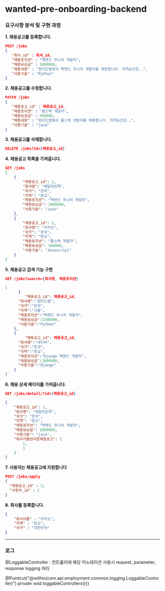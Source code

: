# wanted-pre-onboarding-backend

### 요구사항 분석 및 구현 과정
**1. 채용공고를 등록합니다.**
```json
POST /jobs
{
   "회사_id" : 회사_id,
   "채용포지션" : "백엔드 주니어 개발자",
   "채용보상금" : 1000000,
   "채용내용" : "원티드랩에서 백엔드 주니어 개발자를 채용합니다. 자격요건은..",
   "사용기술" : "Python"
}
```

**2. 채용공고를 수정합니다.**
```json
PATCH /jobs
{
   "채용공고_id" : 채용공고_id,
   "채용포지션" : "풀스택 개발자",
   "채용보상금" : 500000,
   "채용내용" : "원티드랩에서 풀스택 개발자를 채용합니다. 자격요건은..",
   "사용기술" : "java"
}
```
**3. 채용공고를 삭제합니다.**
```json
DELETE /jobs?id={채용공고_id}
```

**4. 채용공고 목록을 가져옵니다.**

```json
GET /jobs
[
    {
        "채용공고_id": 1,
        "회사명": "배달의민족",
        "국가": "한국",
        "지역": "판교",
        "채용포지션": "백엔드 주니어 개발자",
        "채용보상금": 1000000,
        "사용기술": "java"
    },
    {
        "채용공고_id": 2,
        "회사명": "카카오",
        "국가": "한국",
        "지역": "판교",
        "채용포지션": "풀스택 개발자",
        "채용보상금": 500000,
        "사용기술": "Javascript"
    }
]
```

**5. 채용공고 검색 기능 구현**
```json
GET /jobs?search={회사명, 채용포지션}
```
```json
[
      {
         "채용공고_id": 채용공고_id,
	  "회사명":"원티드랩",
	  "국가":"한국",
	  "지역":"서울",
	  "채용포지션":"백엔드 주니어 개발자",
	  "채용보상금":1500000,
	  "사용기술":"Python"
	},
	{
         "채용공고_id": 채용공고_id,
	  "회사명":"네이버",
	  "국가":"한국",
	  "지역":"판교",
	  "채용포지션":"Django 백엔드 개발자",
	  "채용보상금":1000000,
	  "사용기술":"Django"
	}
]
```
**6. 채용 상세 페이지를 가져옵니다.**
```json
GET /jobs/detail/?id={채용공고_id}
```
```json
{
    "채용공고_id": 1,
    "회사명": "배달의민족",
    "국가": "한국",
    "지역": "판교",
    "채용포지션": "백엔드 주니어 개발자",
    "채용보상금": 1000000,
    "사용기술": "java",
    "회사가올린다른채용공고": [
        1,
        3
    ]
}
```
**7. 사용자는 채용공고에 지원합니다**
```json
POST /jobs/apply
{
  "채용공고_id" : 2,
  "사용자_id" : 1
}
```
**8. 회사를 등록합니다.**
```json
{
    "회사이름" : "카카오",
    "지역" : "판교",
    "국가" : "대한민국"
}
```
---
### 로그 
@LoggableController : 컨트롤러에 해당 어노테이션 사용시 request, parameter, response logging 처리


@Pointcut("@within(com.api.employment.common.logging.LoggableController)")
private void loggableControllers(){}
 
